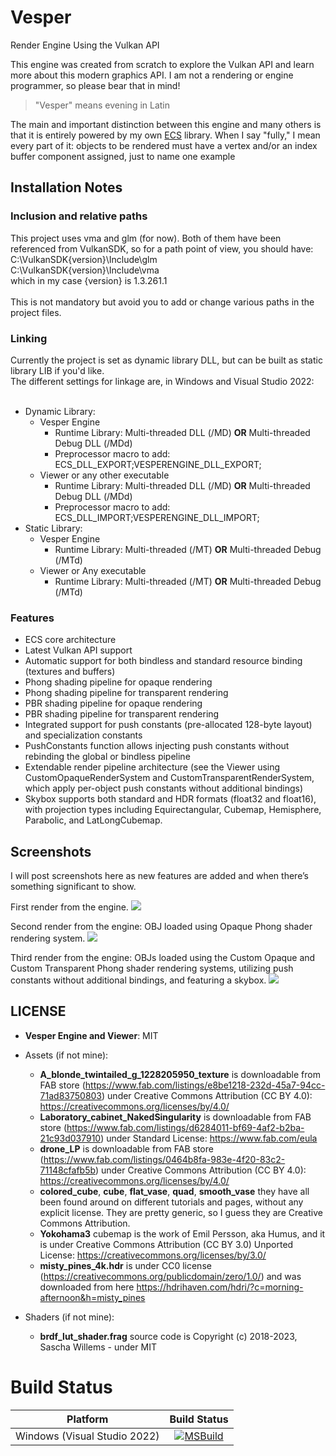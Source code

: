 # Vesper
Render Engine Using the Vulkan API

This engine was created from scratch to explore the Vulkan API and learn more about this modern graphics API. I am not a rendering or engine programmer, so please bear that in mind!

> "Vesper" means evening in Latin

The main and important distinction between this engine and many others is that it is entirely powered by my own [ECS](https://github.com/KabalMcBlade/ECS-API) library. 
When I say "fully," I mean every part of it: objects to be rendered must have a vertex and/or an index buffer component assigned, just to name one example


## Installation Notes

### Inclusion and relative paths

This project uses vma and glm (for now). Both of them have been referenced from VulkanSDK, so for a path point of view, you should have:<br />
C:\VulkanSDK\{version}\Include\glm<br />
C:\VulkanSDK\{version}\Include\vma<br />
which in my case {version} is 1.3.261.1<br />
<br />
This is not mandatory but avoid you to add or change various paths in the project files.

### Linking

Currently the project is set as dynamic library DLL, but can be built as static library LIB if you'd like.<br />
The different settings for linkage are, in Windows and Visual Studio 2022:<br />
<br />
- Dynamic Library:
  - Vesper Engine
    - Runtime Library: Multi-threaded DLL (/MD) **OR** Multi-threaded Debug DLL (/MDd) 
    - Preprocessor macro to add: ECS_DLL_EXPORT;VESPERENGINE_DLL_EXPORT;
  - Viewer or any other executable
    - Runtime Library: Multi-threaded DLL (/MD) **OR** Multi-threaded Debug DLL (/MDd) 
    - Preprocessor macro to add: ECS_DLL_IMPORT;VESPERENGINE_DLL_IMPORT;
- Static Library:
  - Vesper Engine
    - Runtime Library: Multi-threaded (/MT) **OR** Multi-threaded Debug (/MTd)
  - Viewer or Any executable
    - Runtime Library: Multi-threaded (/MT) **OR** Multi-threaded Debug (/MTd)

### Features

- ECS core architecture
- Latest Vulkan API support
- Automatic support for both bindless and standard resource binding (textures and buffers)
- Phong shading pipeline for opaque rendering
- Phong shading pipeline for transparent rendering
- PBR shading pipeline for opaque rendering
- PBR shading pipeline for transparent rendering
- Integrated support for push constants (pre-allocated 128-byte layout) and specialization constants
- PushConstants function allows injecting push constants without rebinding the global or bindless pipeline
- Extendable render pipeline architecture (see the Viewer using CustomOpaqueRenderSystem and CustomTransparentRenderSystem, which apply per-object push constants without additional bindings)
- Skybox supports both standard and HDR formats (float32 and float16), with projection types including Equirectangular, Cubemap, Hemisphere, Parabolic, and LatLongCubemap.

## Screenshots

I will post screenshots here as new features are added and when there’s something significant to show.


First render from the engine.
<img src="./Screenshots/1.png">

Second render from the engine: OBJ loaded using Opaque Phong shader rendering system.
<img src="./Screenshots/2.png">

Third render from the engine: OBJs loaded using the Custom Opaque and Custom Transparent Phong shader rendering systems, utilizing push constants without additional bindings, and featuring a skybox.
<img src="./Screenshots/3.png">

## LICENSE

- **Vesper Engine and Viewer**: MIT

- Assets (if not mine):
	- **A_blonde_twintailed_g_1228205950_texture** is downloadable from FAB store (https://www.fab.com/listings/e8be1218-232d-45a7-94cc-71ad83750803) under Creative Commons Attribution (CC BY 4.0): https://creativecommons.org/licenses/by/4.0/
 	- **Laboratory_cabinet_NakedSingularity** is downloadable from FAB store (https://www.fab.com/listings/d6284011-bf69-4af2-b2ba-21c93d037910) under Standard License: https://www.fab.com/eula
 	- **drone_LP** is downloadable from FAB store (https://www.fab.com/listings/0464b8fa-983e-4f20-83c2-71148cfafb5b) under Creative Commons Attribution (CC BY 4.0): https://creativecommons.org/licenses/by/4.0/
	- **colored_cube**, **cube**, **flat_vase**, **quad**, **smooth_vase** they have all been found around on different tutorials and pages, without any explicit license. They are pretty generic, so I guess they are Creative Commons Attribution.
 	- **Yokohama3** cubemap is the work of Emil Persson, aka Humus, and it is under Creative Commons Attribution (CC BY 3.0) Unported License: https://creativecommons.org/licenses/by/3.0/
	- **misty_pines_4k.hdr** is under CC0 license (https://creativecommons.org/publicdomain/zero/1.0/) and was downloaded from here https://hdrihaven.com/hdri/?c=morning-afternoon&h=misty_pines

- Shaders (if not mine):
	- **brdf_lut_shader.frag** source code is Copyright (c) 2018-2023, Sascha Willems - under MIT

# Build Status

| Platform | Build Status |
|:--------:|:------------:|
| Windows (Visual Studio 2022) | [![MSBuild](https://github.com/KabalMcBlade/Vesper/actions/workflows/msbuild.yml/badge.svg)](https://github.com/KabalMcBlade/Vesper/actions/workflows/msbuild.yml) |


